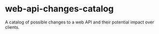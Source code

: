 # web-api-changes-catalog
A catalog of possible changes to a web API and their potential impact over clients.
